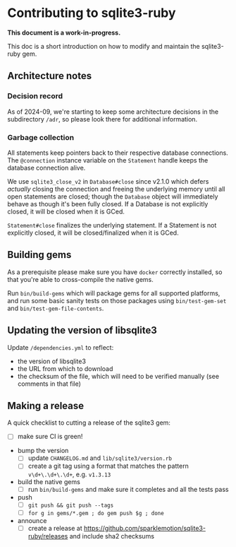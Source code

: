 # Contributing to sqlite3-ruby

**This document is a work-in-progress.**

This doc is a short introduction on how to modify and maintain the sqlite3-ruby gem.


## Architecture notes

### Decision record

As of 2024-09, we're starting to keep some architecture decisions in the subdirectory `/adr`, so
please look there for additional information.

### Garbage collection

All statements keep pointers back to their respective database connections.
The `@connection` instance variable on the `Statement` handle keeps the database
connection alive.

We use `sqlite3_close_v2` in `Database#close` since v2.1.0 which defers _actually_ closing the
connection and freeing the underlying memory until all open statements are closed; though the
`Database` object will immediately behave as though it's been fully closed. If a Database is not
explicitly closed, it will be closed when it is GCed.

`Statement#close` finalizes the underlying statement. If a Statement is not explicitly closed, it
will be closed/finalized when it is GCed.


## Building gems

As a prerequisite please make sure you have `docker` correctly installed, so that you're able to cross-compile the native gems.

Run `bin/build-gems` which will package gems for all supported platforms, and run some basic sanity tests on those packages using `bin/test-gem-set` and `bin/test-gem-file-contents`.


## Updating the version of libsqlite3

Update `/dependencies.yml` to reflect:

- the version of libsqlite3
- the URL from which to download
- the checksum of the file, which will need to be verified manually (see comments in that file)


## Making a release

A quick checklist to cutting a release of the sqlite3 gem:

- [ ] make sure CI is green!
- bump the version
  - [ ] update `CHANGELOG.md` and `lib/sqlite3/version.rb`
  - [ ] create a git tag using a format that matches the pattern `v\d+\.\d+\.\d+`, e.g. `v1.3.13`
- build the native gems
  - [ ] run `bin/build-gems` and make sure it completes and all the tests pass
- push
  - [ ] `git push && git push --tags`
  - [ ] `for g in gems/*.gem ; do gem push $g ; done`
- announce
  - [ ] create a release at https://github.com/sparklemotion/sqlite3-ruby/releases and include sha2 checksums
